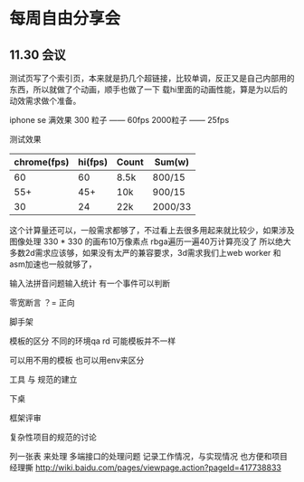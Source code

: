# 每周自由分享会
## 11.30 会议


测试页写了个索引页，本来就是扔几个超链接，比较单调，反正又是自己内部用的东西，所以就做了个动画，顺手也做了一下 载hi里面的动画性能，算是为以后的动效需求做个准备。

iphone se
满效果
 300 粒子 —— 60fps 
 2000粒子 —— 25fps
 
 测试效果
 
| chrome(fps) | hi(fps) | Count  | Sum(w)  |
| --- | --- | --- | --- |
| 60 | 60 | 8.5k | 800/15 |
| 55+ | 45+ | 10k | 900/15 |
| 30 | 24 | 22k | 2000/33 |

这个计算量还可以，一般需求都够了，不过看上去很多用起来就比较少，如果涉及图像处理
330 * 330 的画布10万像素点 rbga遍历一遍40万计算亮没了
所以绝大多数2d需求应该够，如果没有太严的兼容要求，3d需求我们上web worker 和 asm加速也一般就够了，




输入法拼音问题输入统计 有一个事件可以判断

零宽断言 ？= 正向

脚手架

模板的区分 不同的环境qa rd 可能模板并不一样

可以用不用的模板
也可以用env来区分

工具 与 规范的建立


下桌

框架评审

复杂性项目的规范的讨论


列一张表 来处理 多端接口的处理问题
记录工作情况，与实现情况
也方便和项目经理撕
http://wiki.baidu.com/pages/viewpage.action?pageId=417738833



